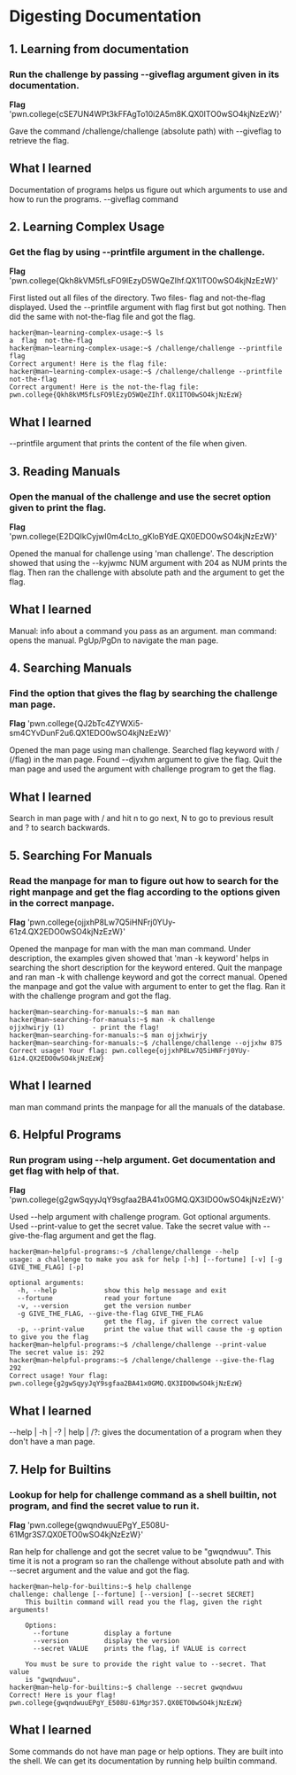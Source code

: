 # Digesting Documentation

## 1. Learning from documentation

### Run the challenge by passing --giveflag argument given in its documentation.

**Flag** 'pwn.college{cSE7UN4WPt3kFFAgTo10i2A5m8K.QX0ITO0wSO4kjNzEzW}'

Gave the command /challenge/challenge (absolute path) with --giveflag to retrieve the flag.

## What I learned
Documentation of programs helps us figure out which arguments to use and how to run the programs.
--giveflag command


## 2. Learning Complex Usage

### Get the flag by using --printfile argument in the challenge.

**Flag** 'pwn.college{Qkh8kVM5fLsFO9lEzyD5WQeZIhf.QX1ITO0wSO4kjNzEzW}'

First listed out all files of the directory. Two files- flag and not-the-flag displayed. Used the --printfile argument with flag first but got nothing. Then did the same with not-the-flag file and got the flag.

```
hacker@man~learning-complex-usage:~$ ls
a  flag  not-the-flag
hacker@man~learning-complex-usage:~$ /challenge/challenge --printfile flag
Correct argument! Here is the flag file:
hacker@man~learning-complex-usage:~$ /challenge/challenge --printfile not-the-flag
Correct argument! Here is the not-the-flag file:
pwn.college{Qkh8kVM5fLsFO9lEzyD5WQeZIhf.QX1ITO0wSO4kjNzEzW}
```
## What I learned
--printfile argument that prints the content of the file when given.


## 3. Reading Manuals

### Open the manual of the challenge and use the secret option given to print the flag.

**Flag** 'pwn.college{E2DQIkCyjwI0m4cLto_gKloBYdE.QX0EDO0wSO4kjNzEzW}'

Opened the manual for challenge using 'man challenge'. The description showed that using the --kyjwmc NUM argument with 204 as NUM prints the flag. Then ran the challenge with absolute path and the argument to get the flag.

## What I learned
Manual: info about a command you pass as an argument.
man command: opens the manual.
PgUp/PgDn to navigate the man page.


## 4. Searching Manuals

### Find the option that gives the flag by searching the challenge man page.

**Flag** 'pwn.college{QJ2bTc4ZYWXi5-sm4CYvDunF2u6.QX1EDO0wSO4kjNzEzW}'

Opened the man page using man challenge. Searched flag keyword with / (/flag) in the man page. Found --djyxhm argument to give the flag. Quit the man page and used the argument with challenge program to get the flag.

## What I learned
Search in man page with / and hit n to go next, N to go to previous result and ? to search backwards.


## 5. Searching For Manuals

### Read the manpage for man to figure out how to search for the right manpage and get the flag according to the options given in the correct manpage.

**Flag** 'pwn.college{ojjxhP8Lw7Q5iHNFrj0YUy-61z4.QX2EDO0wSO4kjNzEzW}'

Opened the manpage for man with the man man command. Under description, the examples given showed that 'man -k keyword' helps in searching the short description for the keyword entered. Quit the manpage and ran man -k with challenge keyword and got the correct manual. Opened the manpage and got the value with argument to enter to get the flag. Ran it with the challenge program and got the flag.

```
hacker@man~searching-for-manuals:~$ man man
hacker@man~searching-for-manuals:~$ man -k challenge
ojjxhwirjy (1)       - print the flag!
hacker@man~searching-for-manuals:~$ man ojjxhwirjy
hacker@man~searching-for-manuals:~$ /challenge/challenge --ojjxhw 875
Correct usage! Your flag: pwn.college{ojjxhP8Lw7Q5iHNFrj0YUy-61z4.QX2EDO0wSO4kjNzEzW}
```
## What I learned
man man command prints the manpage for all the manuals of the database.


## 6. Helpful Programs

### Run program using --help argument. Get documentation and get flag with help of that.

**Flag** 'pwn.college{g2gwSqyyJqY9sgfaa2BA41x0GMQ.QX3IDO0wSO4kjNzEzW}'

Used --help argument with challenge program. Got optional arguments. Used --print-value to get the secret value. Take the secret value with --give-the-flag argument and get the flag.

```
hacker@man~helpful-programs:~$ /challenge/challenge --help
usage: a challenge to make you ask for help [-h] [--fortune] [-v] [-g GIVE_THE_FLAG] [-p]

optional arguments:
  -h, --help            show this help message and exit
  --fortune             read your fortune
  -v, --version         get the version number
  -g GIVE_THE_FLAG, --give-the-flag GIVE_THE_FLAG
                        get the flag, if given the correct value
  -p, --print-value     print the value that will cause the -g option to give you the flag
hacker@man~helpful-programs:~$ /challenge/challenge --print-value
The secret value is: 292
hacker@man~helpful-programs:~$ /challenge/challenge --give-the-flag 292
Correct usage! Your flag: pwn.college{g2gwSqyyJqY9sgfaa2BA41x0GMQ.QX3IDO0wSO4kjNzEzW}
```
## What I learned
--help | -h | -? | help | /?: gives the documentation of a program when they don't have a man page.


## 7. Help for Builtins

### Lookup for help for challenge command as a shell builtin, not program, and find the secret value to run it.

**Flag** 'pwn.college{gwqndwuuEPgY_E508U-61Mgr3S7.QX0ETO0wSO4kjNzEzW}'

Ran help for challenge and got the secret value to be "gwqndwuu". This time it is not a program so ran the challenge without absolute path and with --secret argument and the value and got the flag.

```
hacker@man~help-for-builtins:~$ help challenge
challenge: challenge [--fortune] [--version] [--secret SECRET]
    This builtin command will read you the flag, given the right arguments!

    Options:
      --fortune         display a fortune
      --version         display the version
      --secret VALUE    prints the flag, if VALUE is correct

    You must be sure to provide the right value to --secret. That value
    is "gwqndwuu".
hacker@man~help-for-builtins:~$ challenge --secret gwqndwuu
Correct! Here is your flag!
pwn.college{gwqndwuuEPgY_E508U-61Mgr3S7.QX0ETO0wSO4kjNzEzW}
```
## What I learned
Some commands do not have man page or help options. They are built into the shell. We can get its documentation by running help builtin command.
